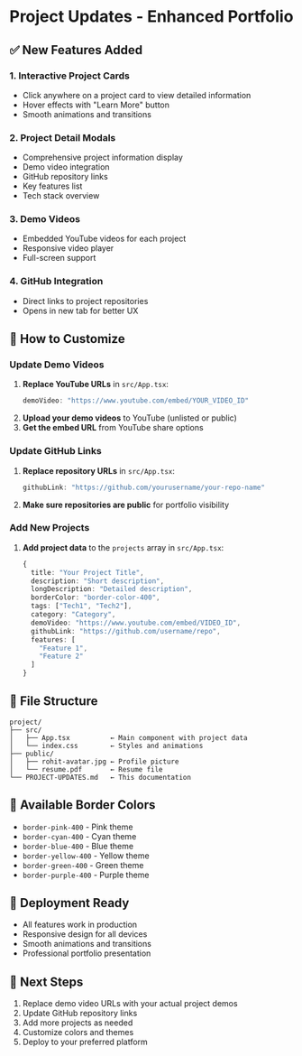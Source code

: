 # Project Updates - Enhanced Portfolio

## ✅ New Features Added

### 1. **Interactive Project Cards**
- Click anywhere on a project card to view detailed information
- Hover effects with "Learn More" button
- Smooth animations and transitions

### 2. **Project Detail Modals**
- Comprehensive project information display
- Demo video integration
- GitHub repository links
- Key features list
- Tech stack overview

### 3. **Demo Videos**
- Embedded YouTube videos for each project
- Responsive video player
- Full-screen support

### 4. **GitHub Integration**
- Direct links to project repositories
- Opens in new tab for better UX

## 🔧 How to Customize

### Update Demo Videos
1. **Replace YouTube URLs** in `src/App.tsx`:
   ```typescript
   demoVideo: "https://www.youtube.com/embed/YOUR_VIDEO_ID"
   ```
2. **Upload your demo videos** to YouTube (unlisted or public)
3. **Get the embed URL** from YouTube share options

### Update GitHub Links
1. **Replace repository URLs** in `src/App.tsx`:
   ```typescript
   githubLink: "https://github.com/yourusername/your-repo-name"
   ```
2. **Make sure repositories are public** for portfolio visibility

### Add New Projects
1. **Add project data** to the `projects` array in `src/App.tsx`:
   ```typescript
   {
     title: "Your Project Title",
     description: "Short description",
     longDescription: "Detailed description",
     borderColor: "border-color-400",
     tags: ["Tech1", "Tech2"],
     category: "Category",
     demoVideo: "https://www.youtube.com/embed/VIDEO_ID",
     githubLink: "https://github.com/username/repo",
     features: [
       "Feature 1",
       "Feature 2"
     ]
   }
   ```

## 📁 File Structure
```
project/
├── src/
│   ├── App.tsx          ← Main component with project data
│   └── index.css        ← Styles and animations
├── public/
│   ├── rohit-avatar.jpg ← Profile picture
│   └── resume.pdf       ← Resume file
└── PROJECT-UPDATES.md   ← This documentation
```

## 🎨 Available Border Colors
- `border-pink-400` - Pink theme
- `border-cyan-400` - Cyan theme  
- `border-blue-400` - Blue theme
- `border-yellow-400` - Yellow theme
- `border-green-400` - Green theme
- `border-purple-400` - Purple theme

## 🚀 Deployment Ready
- All features work in production
- Responsive design for all devices
- Smooth animations and transitions
- Professional portfolio presentation

## 📝 Next Steps
1. Replace demo video URLs with your actual project demos
2. Update GitHub repository links
3. Add more projects as needed
4. Customize colors and themes
5. Deploy to your preferred platform 